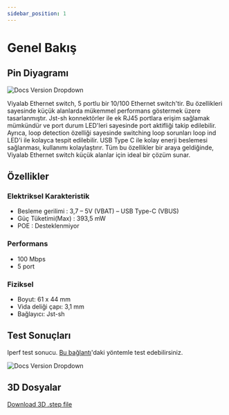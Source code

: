 ```yaml
---
sidebar_position: 1
---
```


# Genel Bakış

## Pin Diyagramı

![Docs Version Dropdown](https://viyalab.com/wp-content/uploads/2023/07/EthernetSwitch100.webp)

Viyalab Ethernet switch, 5 portlu bir 10/100 Ethernet switch'tir. Bu özellikleri sayesinde küçük alanlarda mükemmel performans göstermek üzere tasarlanmıştır. Jst-sh konnektörler ile ek RJ45 portlara erişim sağlamak mümkündür ve port durum LED'leri sayesinde port aktifliği takip edilebilir. Ayrıca, loop detection özelliği sayesinde switching loop sorunları loop ind LED'i ile kolayca tespit edilebilir. USB Type C ile kolay enerji beslemesi sağlanması, kullanımı kolaylaştırır. Tüm bu özellikler bir araya geldiğinde, Viyalab Ethernet switch küçük alanlar için ideal bir çözüm sunar.

## Özellikler

### Elektriksel Karakteristik

- Besleme gerilimi : 3,7 – 5V (VBAT) – USB Type-C (VBUS)
- Güç Tüketimi(Max) : 393,5 mW
- POE : Desteklenmiyor

### Performans

- 100 Mbps
- 5 port

### Fiziksel

- Boyut: 61 x 44 mm
- Vida deliği çapı: 3,1 mm
- Bağlayıcı: Jst-sh

## Test Sonuçları

Iperf test sonucu. [Bu bağlantı](https://www.tp-link.com/tr/support/faq/2408/)'daki yöntemle test edebilirsiniz.

![Docs Version Dropdown](https://viyalab.com/wp-content/uploads/2023/07/Switchtest.webp)

## 3D Dosyalar

[Download 3D .step file](https://drive.google.com/uc?export=download&id=1A_va0NSuURz7Utjz5EJtXm5IVwEPn9ly)